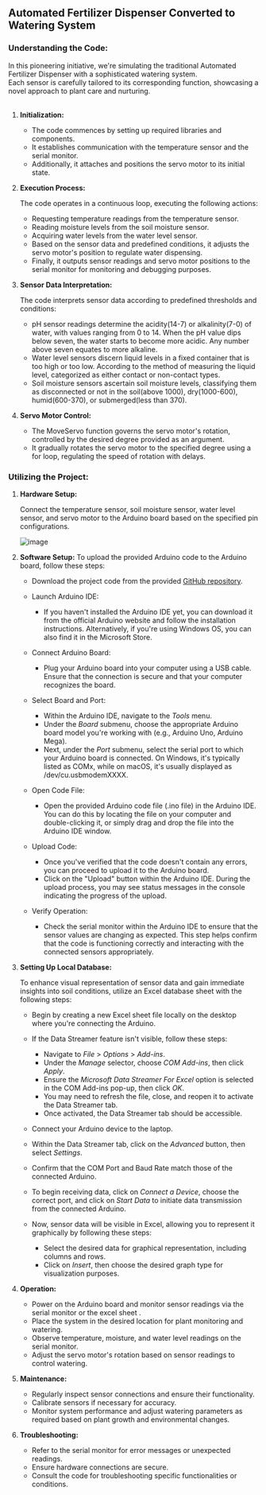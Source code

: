 ## Automated Fertilizer Dispenser Converted to Watering System

### Understanding the Code:

In this pioneering initiative, we're simulating the traditional Automated Fertilizer Dispenser with a sophisticated watering system.
<br />
Each sensor is carefully tailored to its corresponding function, showcasing a novel approach to plant care and nurturing.
<br />
<br />

1. **Initialization:**

   - The code commences by setting up required libraries and components.
   - It establishes communication with the temperature sensor and the serial monitor.
   - Additionally, it attaches and positions the servo motor to its initial state.

2. **Execution Process:**

   The code operates in a continuous loop, executing the following actions:

   - Requesting temperature readings from the temperature sensor.
   - Reading moisture levels from the soil moisture sensor.
   - Acquiring water levels from the water level sensor.
   - Based on the sensor data and predefined conditions, it adjusts the servo motor's position to regulate water dispensing.
   - Finally, it outputs sensor readings and servo motor positions to the serial monitor for monitoring and debugging purposes.

3. **Sensor Data Interpretation:**

   The code interprets sensor data according to predefined thresholds and conditions:

   - pH sensor readings determine the acidity(14-7) or alkalinity(7-0) of water, with values ranging from 0 to 14.
     When the pH value dips below seven, the water starts to become more acidic. Any number above seven equates to more alkaline.
   - Water level sensors discern liquid levels in a fixed container that is too high or too low. According to the method of measuring the liquid level, categorized as either contact or non-contact types.
   - Soil moisture sensors ascertain soil moisture levels, classifying them as disconnected or not in the soil(above 1000), dry(1000-600), humid(600-370), or submerged(less than 370).

4. **Servo Motor Control:**

   - The MoveServo function governs the servo motor's rotation, controlled by the desired degree provided as an argument.
   - It gradually rotates the servo motor to the specified degree using a for loop, regulating the speed of rotation with delays.

### Utilizing the Project:

1. **Hardware Setup:**

   Connect the temperature sensor, soil moisture sensor, water level sensor, and servo motor to the Arduino board based on the specified pin configurations.

   ![image](https://github.com/Abdallah-Hassan1/Automated-fertilizer-dispenser/assets/64805908/1757bf3f-62c5-4ab6-894d-1cb5ccef5fc3)

2. **Software Setup:**
   To upload the provided Arduino code to the Arduino board, follow these steps:

   - Download the project code from the provided [GitHub repository](https://github.com/Abdallah-Hassan1/Automated-fertilizer-dispenser).

   - Launch Arduino IDE:

     - If you haven't installed the Arduino IDE yet, you can download it from the official Arduino website and follow the installation instructions. Alternatively, if you're using Windows OS, you can also find it in the Microsoft Store.

   - Connect Arduino Board:

     - Plug your Arduino board into your computer using a USB cable. Ensure that the connection is secure and that your computer recognizes the board.

   - Select Board and Port:

     - Within the Arduino IDE, navigate to the _Tools_ menu.
     - Under the _Board_ submenu, choose the appropriate Arduino board model you're working with (e.g., Arduino Uno, Arduino Mega).
     - Next, under the _Port_ submenu, select the serial port to which your Arduino board is connected. On Windows, it's typically listed as COMx, while on macOS, it's usually displayed as /dev/cu.usbmodemXXXX.

   - Open Code File:

     - Open the provided Arduino code file (.ino file) in the Arduino IDE. You can do this by locating the file on your computer and double-clicking it, or simply drag and drop the file into the Arduino IDE window.

   - Upload Code:

     - Once you've verified that the code doesn't contain any errors, you can proceed to upload it to the Arduino board.
     - Click on the "Upload" button within the Arduino IDE. During the upload process, you may see status messages in the console indicating the progress of the upload.

   - Verify Operation:

     - Check the serial monitor within the Arduino IDE to ensure that the sensor values are changing as expected. This step helps confirm that the code is functioning correctly and interacting with the connected sensors appropriately.

3. **Setting Up Local Database:**

   To enhance visual representation of sensor data and gain immediate insights into soil conditions, utilize an Excel database sheet with the following steps:

   - Begin by creating a new Excel sheet file locally on the desktop where you're connecting the Arduino.
   - If the Data Streamer feature isn't visible, follow these steps:

     - Navigate to _File_ > _Options_ > _Add-ins_.
     - Under the _Manage_ selector, choose _COM Add-ins_, then click _Apply_.
     - Ensure the _Microsoft Data Streamer For Excel_ option is selected in the COM Add-ins pop-up, then click _OK_.
     - You may need to refresh the file, close, and reopen it to activate the Data Streamer tab.
     - Once activated, the Data Streamer tab should be accessible.

   - Connect your Arduino device to the laptop.
   - Within the Data Streamer tab, click on the _Advanced_ button, then select _Settings_.
   - Confirm that the COM Port and Baud Rate match those of the connected Arduino.
   - To begin receiving data, click on _Connect a Device_, choose the correct port, and click on _Start Data_ to initiate data transmission from the connected Arduino.
   - Now, sensor data will be visible in Excel, allowing you to represent it graphically by following these steps:

     - Select the desired data for graphical representation, including columns and rows.
     - Click on _Insert_, then choose the desired graph type for visualization purposes.

4. **Operation:**

   - Power on the Arduino board and monitor sensor readings via the serial monitor or the excel sheet .
   - Place the system in the desired location for plant monitoring and watering.
   - Observe temperature, moisture, and water level readings on the serial monitor.
   - Adjust the servo motor's rotation based on sensor readings to control watering.

5. **Maintenance:**

   - Regularly inspect sensor connections and ensure their functionality.
   - Calibrate sensors if necessary for accuracy.
   - Monitor system performance and adjust watering parameters as required based on plant growth and environmental changes.

6. **Troubleshooting:**

   - Refer to the serial monitor for error messages or unexpected readings.
   - Ensure hardware connections are secure.
   - Consult the code for troubleshooting specific functionalities or conditions.
